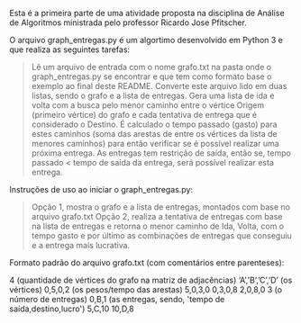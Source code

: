 Esta é a primeira parte de uma atividade proposta na disciplina de Análise de Algoritmos ministrada pelo professor Ricardo Jose Pfitscher.

O arquivo graph_entregas.py é um algortimo desenvolvido em Python 3 e que realiza as seguintes tarefas:
  
  >Lê um arquivo de entrada com o nome grafo.txt na pasta onde o graph_entregas.py se encontrar e que tem como formato base o exemplo ao final deste README.
  >Converte este arquivo lido em duas listas, sendo o grafo e a lista de entregas.
  >Gera uma lista de ida e volta com a busca pelo menor caminho entre o vértice Origem (primeiro vértice) do grafo e cada tentativa de entrega que é considerado o Destino.
  >É calculado o tempo passado (gasto) para estes caminhos (soma das arestas de entre os vértices da lista de menores caminhos) para então verificar se é possível realizar uma próxima entrega.
  >As entregas tem restrição de saída, então se, tempo passado < tempo de saída da entrega, será possível realizar esta entrega.
  
Instruções de uso ao iniciar o graph_entregas.py:
  
  >Opção 1, mostra o grafo e a lista de entregas, montados com base no arquivo grafo.txt
  >Opção 2, realiza a tentativa de entregas com base na lista de entregas e retorna o menor caminho de Ida, Volta, com o tempo gasto e por último as combinações de entregas que conseguiu e a entrega mais lucrativa.

Formato padrão do arquivo grafo.txt (com comentários entre parenteses):

4 (quantidade de vértices do grafo na matriz de adjacências)
‘A’,’B’,’C’,’D’ (os vértices)
0,5,0,2 (os pesos/tempo das arestas)
5,0,3,0
0,3,0,8
2,0,8,0
3 (o número de entregas)
0,B,1 (as entregas, sendo, 'tempo de saída,destino,lucro')
5,C,10
10,D,8

